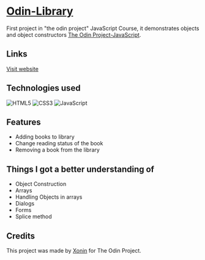
# [Odin-Library](https://library.xonin.dev)
 First project in "the odin project" JavaScript Course, it demonstrates objects and object constructors  [The Odin Project-JavaScript](https://www.theodinproject.com/paths/full-stack-javascript/courses/javascript).

## Links
[Visit website](https://library.xonin.dev)

## Technologies used
![HTML5](https://img.shields.io/badge/html5-E34F26.svg?style=for-the-badge&logo=html5&logoColor=FFF)
![CSS3](https://img.shields.io/badge/css3-%231572B6.svg?style=for-the-badge&logo=css3&logoColor=white)
![JavaScript](https://img.shields.io/badge/javascript-%23323330.svg?style=for-the-badge&logo=javascript&logoColor=%23F7DF1E)
## Features
- Adding books to library
- Change reading status of the book
- Removing a book from the library
## Things I got a better understanding of
- Object Construction
- Arrays
- Handling Objects in arrays
- Dialogs
- Forms
- Splice method
## Credits
This project was made by [Xonin](https://github.com/xonin-hush) for The Odin Project.
